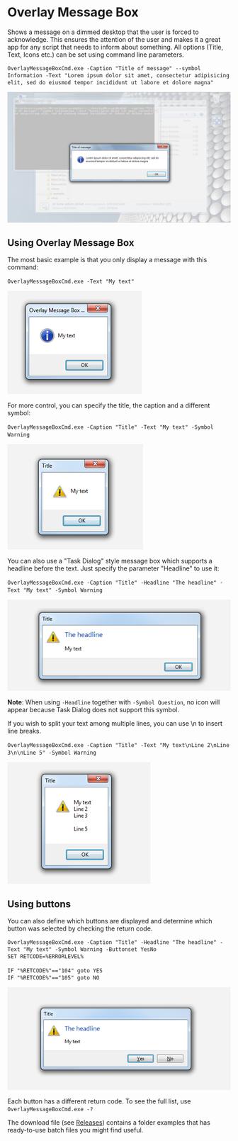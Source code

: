 # Overlay Message Box

Shows a message on a dimmed desktop that the user is forced to acknowledge. This ensures the attention of the user and makes it a great app for any script that needs to inform about something. All options (Title, Text, Icons etc.) can be set using command line parameters.

```
OverlayMessageBoxCmd.exe -Caption "Title of message" --symbol Information -Text "Lorem ipsum dolor sit amet, consectetur adipisicing elit, sed do eiusmod tempor incididunt ut labore et dolore magna"
```

![Example image](/images/example.png?raw=true "Example image")


## Using Overlay Message Box ##

The most basic example is that you only display a message with this command:

``OverlayMessageBoxCmd.exe -Text "My text"``

![Example 1 image](/images/example1.png?raw=true "Example image 1")

For more control, you can specify the title, the caption and a different symbol:

``OverlayMessageBoxCmd.exe -Caption "Title" -Text "My text" -Symbol Warning``

![Example 2 image](/images/example2.png?raw=true "Example image 2")

You can also use a "Task Dialog" style message box which supports a headline before the text. Just specify the parameter "Headline" to use it:

``OverlayMessageBoxCmd.exe -Caption "Title" -Headline "The headline" -Text "My text" -Symbol Warning``

![Example 3 image](/images/example3.png?raw=true "Example image 3")

**Note**: When using ``-Headline`` together with ``-Symbol Question``, no icon will appear because Task Dialog does not support this symbol.

If you wish to split your text among multiple lines, you can use \n to insert line breaks.

``OverlayMessageBoxCmd.exe -Caption "Title" -Text "My text\nLine 2\nLine 3\n\nLine 5" -Symbol Warning``

![Example 5 image](/images/example5.png?raw=true "Example image 5")

## Using buttons ##

You can also define which buttons are displayed and determine which button was selected by checking the return code.

```
OverlayMessageBoxCmd.exe -Caption "Title" -Headline "The headline" -Text "My text" -Symbol Warning -Buttonset YesNo 
SET RETCODE=%ERRORLEVEL%

IF "%RETCODE%"=="104" goto YES
IF "%RETCODE%"=="105" goto NO
```

![Example 4 image](/images/example4.png?raw=true "Example image 4")

Each button has a different return code. To see the full list, use ``OverlayMessageBoxCmd.exe -?``

The download file (see [Releases](releases/latest)) contains a folder examples that has ready-to-use batch files you might find useful. 